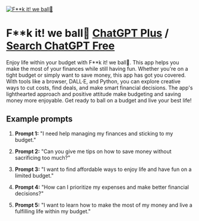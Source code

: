 
[![F**k it! we ball🎊](https://files.oaiusercontent.com/file-P20E6VU4AYHas1ot02zzfYyq?se=2123-10-18T23%3A19%3A04Z&sp=r&sv=2021-08-06&sr=b&rscc=max-age%3D31536000%2C%20immutable&rscd=attachment%3B%20filename%3Dd02e0491-2075-4882-b412-f9e2ab529e86.webp&sig=3FyWepF97qRP7YASKgczBLY9XRLp7zBF5vliYGa36GY%3D)](https://chat.openai.com/g/g-DiHfEymRH-f-k-it-we-ball)

# F**k it! we ball🎊 [ChatGPT Plus](https://chat.openai.com/g/g-DiHfEymRH-f-k-it-we-ball) / [Search ChatGPT Free](https://gptcall.net/index.html#/?search=F**k%20it!%20we%20ball%F0%9F%8E%8A)

Enjoy life within your budget with F**k it! we ball🎊. This app helps you make the most of your finances while still having fun. Whether you're on a tight budget or simply want to save money, this app has got you covered. With tools like a browser, DALL·E, and Python, you can explore creative ways to cut costs, find deals, and make smart financial decisions. The app's lighthearted approach and positive attitude make budgeting and saving money more enjoyable. Get ready to ball on a budget and live your best life!

## Example prompts

1. **Prompt 1:** "I need help managing my finances and sticking to my budget."

2. **Prompt 2:** "Can you give me tips on how to save money without sacrificing too much?"

3. **Prompt 3:** "I want to find affordable ways to enjoy life and have fun on a limited budget."

4. **Prompt 4:** "How can I prioritize my expenses and make better financial decisions?"

5. **Prompt 5:** "I want to learn how to make the most of my money and live a fulfilling life within my budget."


